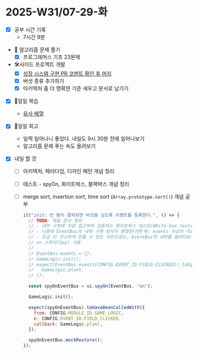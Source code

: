 # 2025-W31/07-29-화

- [x] 공부 시간 기록
  - 7시간 9분
- 🧠 알고리즘 문제 풀기
  - [x] 프로그래머스 기초 23문제
- 🛠️사이드 프로젝트 개발
  - [x] [성장 시스템 구현 PR 코멘트 확인 후 머지](https://github.com/macaronpark/mushroom-in-my-yard/pull/3)
  - [x] 버섯 종류 추가하기
  - [x] 아키텍처 좀 더 명확한 기준 세우고 문서로 남기기
- [x] 🔄일일 복습
  - [유사 배열](/javascript/type.md/)
- [x] 🔄일일 회고
  - 일찍 일어나니 좋았다. 내일도 9시 30분 전에 일어나보기
  - 알고리즘 문제 푸는 속도 올려보기
- [x] 내일 할 것

  - [ ] 아키텍처, 패러다임, 디자인 패턴 개념 정리
  - [ ] 테스트 - spyOn, 화이트박스, 블랙박스 개념 정리
  - [ ] merge sort, insertion sort, time sort (`Array.prototype.sort()`) 개념 공부

    ```javascript
    it("init: 빈 밭이 클릭되면 버섯을 심도록 이벤트를 등록한다.", () => {
      // TODO: 학습 문서 정리
      // - 내부 구현에 직접 접근하여 검증하는 화이트박스 테스트(White-box testing)에 가깝다.
      // - 나중에 EventBus의 내부 구현 방식이 변경된다면(예: events 속성의 이름을 바꾸거나, Map으로 구조를 바꾼다면) EventBus의 기능 자체는 정상이더라도 이 테스트 코드는 실패하게 된다.
      // - 조금 더 견고하게 만들 수 있는 대안으로는, EventBus의 내부를 들여다보지 않고 "외부에서 보이는 행동"을 검증하는 방법이 있다.
      // => 스파이(Spy) 사용
      //
      // EventBus.events = {};
      // GameLogic.init();
      // expect(EventBus.events[CONFIG.EVENT_ID.FIELD_CLICKED]).toEqual([
      //   GameLogic.plant,
      // ]);

      const spyOnEventBus = vi.spyOn(EventBus, "on");

      GameLogic.init();

      expect(spyOnEventBus).toHaveBeenCalledWith({
        from: CONFIG.MODULE_ID.GAME_LOGIC,
        e: CONFIG.EVENT_ID.FIELD_CLICKED,
        callback: GameLogic.plant,
      });

      spyOnEventBus.mockRestore();
    });
    ```
